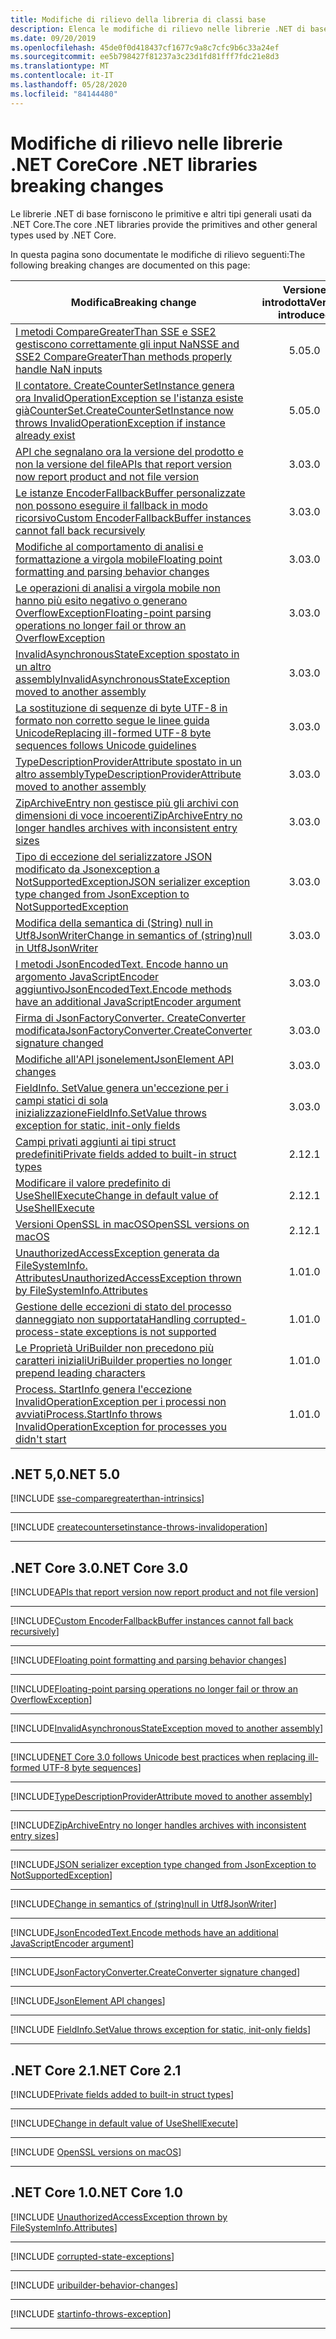 ```yaml
---
title: Modifiche di rilievo della libreria di classi base
description: Elenca le modifiche di rilievo nelle librerie .NET di base.
ms.date: 09/20/2019
ms.openlocfilehash: 45de0f0d418437cf1677c9a8c7cfc9b6c33a24ef
ms.sourcegitcommit: ee5b798427f81237a3c23d1fd81fff7fdc21e8d3
ms.translationtype: MT
ms.contentlocale: it-IT
ms.lasthandoff: 05/28/2020
ms.locfileid: "84144480"
---
```

# <a name="core-net-libraries-breaking-changes"></a><span data-ttu-id="52c73-103">Modifiche di rilievo nelle librerie .NET Core</span><span class="sxs-lookup"><span data-stu-id="52c73-103">Core .NET libraries breaking changes</span></span>

<span data-ttu-id="52c73-104">Le librerie .NET di base forniscono le primitive e altri tipi generali usati da .NET Core.</span><span class="sxs-lookup"><span data-stu-id="52c73-104">The core .NET libraries provide the primitives and other general types used by .NET Core.</span></span>

<span data-ttu-id="52c73-105">In questa pagina sono documentate le modifiche di rilievo seguenti:</span><span class="sxs-lookup"><span data-stu-id="52c73-105">The following breaking changes are documented on this page:</span></span>

| <span data-ttu-id="52c73-106">Modifica</span><span class="sxs-lookup"><span data-stu-id="52c73-106">Breaking change</span></span> | <span data-ttu-id="52c73-107">Versione introdotta</span><span class="sxs-lookup"><span data-stu-id="52c73-107">Version introduced</span></span> |
| - | :-: |
| [<span data-ttu-id="52c73-108">I metodi CompareGreaterThan SSE e SSE2 gestiscono correttamente gli input NaN</span><span class="sxs-lookup"><span data-stu-id="52c73-108">SSE and SSE2 CompareGreaterThan methods properly handle NaN inputs</span></span>](#sse-and-sse2-comparegreaterthan-methods-properly-handle-nan-inputs) | <span data-ttu-id="52c73-109">5.0</span><span class="sxs-lookup"><span data-stu-id="52c73-109">5.0</span></span> |
| [<span data-ttu-id="52c73-110">Il contatore. CreateCounterSetInstance genera ora InvalidOperationException se l'istanza esiste già</span><span class="sxs-lookup"><span data-stu-id="52c73-110">CounterSet.CreateCounterSetInstance now throws InvalidOperationException if instance already exist</span></span>](#countersetcreatecountersetinstance-now-throws-invalidoperationexception-if-instance-already-exists) | <span data-ttu-id="52c73-111">5.0</span><span class="sxs-lookup"><span data-stu-id="52c73-111">5.0</span></span> |
| [<span data-ttu-id="52c73-112">API che segnalano ora la versione del prodotto e non la versione del file</span><span class="sxs-lookup"><span data-stu-id="52c73-112">APIs that report version now report product and not file version</span></span>](#apis-that-report-version-now-report-product-and-not-file-version) | <span data-ttu-id="52c73-113">3.0</span><span class="sxs-lookup"><span data-stu-id="52c73-113">3.0</span></span> |
| [<span data-ttu-id="52c73-114">Le istanze EncoderFallbackBuffer personalizzate non possono eseguire il fallback in modo ricorsivo</span><span class="sxs-lookup"><span data-stu-id="52c73-114">Custom EncoderFallbackBuffer instances cannot fall back recursively</span></span>](#custom-encoderfallbackbuffer-instances-cannot-fall-back-recursively) | <span data-ttu-id="52c73-115">3.0</span><span class="sxs-lookup"><span data-stu-id="52c73-115">3.0</span></span> |
| [<span data-ttu-id="52c73-116">Modifiche al comportamento di analisi e formattazione a virgola mobile</span><span class="sxs-lookup"><span data-stu-id="52c73-116">Floating point formatting and parsing behavior changes</span></span>](#floating-point-formatting-and-parsing-behavior-changed) | <span data-ttu-id="52c73-117">3.0</span><span class="sxs-lookup"><span data-stu-id="52c73-117">3.0</span></span> |
| [<span data-ttu-id="52c73-118">Le operazioni di analisi a virgola mobile non hanno più esito negativo o generano OverflowException</span><span class="sxs-lookup"><span data-stu-id="52c73-118">Floating-point parsing operations no longer fail or throw an OverflowException</span></span>](#floating-point-parsing-operations-no-longer-fail-or-throw-an-overflowexception) | <span data-ttu-id="52c73-119">3.0</span><span class="sxs-lookup"><span data-stu-id="52c73-119">3.0</span></span> |
| [<span data-ttu-id="52c73-120">InvalidAsynchronousStateException spostato in un altro assembly</span><span class="sxs-lookup"><span data-stu-id="52c73-120">InvalidAsynchronousStateException moved to another assembly</span></span>](#invalidasynchronousstateexception-moved-to-another-assembly) | <span data-ttu-id="52c73-121">3.0</span><span class="sxs-lookup"><span data-stu-id="52c73-121">3.0</span></span> |
| [<span data-ttu-id="52c73-122">La sostituzione di sequenze di byte UTF-8 in formato non corretto segue le linee guida Unicode</span><span class="sxs-lookup"><span data-stu-id="52c73-122">Replacing ill-formed UTF-8 byte sequences follows Unicode guidelines</span></span>](#replacing-ill-formed-utf-8-byte-sequences-follows-unicode-guidelines) | <span data-ttu-id="52c73-123">3.0</span><span class="sxs-lookup"><span data-stu-id="52c73-123">3.0</span></span> |
| [<span data-ttu-id="52c73-124">TypeDescriptionProviderAttribute spostato in un altro assembly</span><span class="sxs-lookup"><span data-stu-id="52c73-124">TypeDescriptionProviderAttribute moved to another assembly</span></span>](#typedescriptionproviderattribute-moved-to-another-assembly) | <span data-ttu-id="52c73-125">3.0</span><span class="sxs-lookup"><span data-stu-id="52c73-125">3.0</span></span> |
| [<span data-ttu-id="52c73-126">ZipArchiveEntry non gestisce più gli archivi con dimensioni di voce incoerenti</span><span class="sxs-lookup"><span data-stu-id="52c73-126">ZipArchiveEntry no longer handles archives with inconsistent entry sizes</span></span>](#ziparchiveentry-no-longer-handles-archives-with-inconsistent-entry-sizes) | <span data-ttu-id="52c73-127">3.0</span><span class="sxs-lookup"><span data-stu-id="52c73-127">3.0</span></span> |
| [<span data-ttu-id="52c73-128">Tipo di eccezione del serializzatore JSON modificato da Jsonexception a NotSupportedException</span><span class="sxs-lookup"><span data-stu-id="52c73-128">JSON serializer exception type changed from JsonException to NotSupportedException</span></span>](#json-serializer-exception-type-changed-from-jsonexception-to-notsupportedexception) | <span data-ttu-id="52c73-129">3.0</span><span class="sxs-lookup"><span data-stu-id="52c73-129">3.0</span></span> |
| [<span data-ttu-id="52c73-130">Modifica della semantica di (String) null in Utf8JsonWriter</span><span class="sxs-lookup"><span data-stu-id="52c73-130">Change in semantics of (string)null in Utf8JsonWriter</span></span>](#change-in-semantics-of-stringnull-in-utf8jsonwriter) | <span data-ttu-id="52c73-131">3.0</span><span class="sxs-lookup"><span data-stu-id="52c73-131">3.0</span></span> |
| [<span data-ttu-id="52c73-132">I metodi JsonEncodedText. Encode hanno un argomento JavaScriptEncoder aggiuntivo</span><span class="sxs-lookup"><span data-stu-id="52c73-132">JsonEncodedText.Encode methods have an additional JavaScriptEncoder argument</span></span>](#jsonencodedtextencode-methods-have-an-additional-javascriptencoder-argument) | <span data-ttu-id="52c73-133">3.0</span><span class="sxs-lookup"><span data-stu-id="52c73-133">3.0</span></span> |
| [<span data-ttu-id="52c73-134">Firma di JsonFactoryConverter. CreateConverter modificata</span><span class="sxs-lookup"><span data-stu-id="52c73-134">JsonFactoryConverter.CreateConverter signature changed</span></span>](#jsonfactoryconvertercreateconverter-signature-changed) | <span data-ttu-id="52c73-135">3.0</span><span class="sxs-lookup"><span data-stu-id="52c73-135">3.0</span></span> |
| [<span data-ttu-id="52c73-136">Modifiche all'API jsonelement</span><span class="sxs-lookup"><span data-stu-id="52c73-136">JsonElement API changes</span></span>](#jsonelement-api-changes) | <span data-ttu-id="52c73-137">3.0</span><span class="sxs-lookup"><span data-stu-id="52c73-137">3.0</span></span> |
| [<span data-ttu-id="52c73-138">FieldInfo. SetValue genera un'eccezione per i campi statici di sola inizializzazione</span><span class="sxs-lookup"><span data-stu-id="52c73-138">FieldInfo.SetValue throws exception for static, init-only fields</span></span>](#fieldinfosetvalue-throws-exception-for-static-init-only-fields) | <span data-ttu-id="52c73-139">3.0</span><span class="sxs-lookup"><span data-stu-id="52c73-139">3.0</span></span> |
| [<span data-ttu-id="52c73-140">Campi privati aggiunti ai tipi struct predefiniti</span><span class="sxs-lookup"><span data-stu-id="52c73-140">Private fields added to built-in struct types</span></span>](#private-fields-added-to-built-in-struct-types) | <span data-ttu-id="52c73-141">2.1</span><span class="sxs-lookup"><span data-stu-id="52c73-141">2.1</span></span> |
| [<span data-ttu-id="52c73-142">Modificare il valore predefinito di UseShellExecute</span><span class="sxs-lookup"><span data-stu-id="52c73-142">Change in default value of UseShellExecute</span></span>](#change-in-default-value-of-useshellexecute) | <span data-ttu-id="52c73-143">2.1</span><span class="sxs-lookup"><span data-stu-id="52c73-143">2.1</span></span> |
| [<span data-ttu-id="52c73-144">Versioni OpenSSL in macOS</span><span class="sxs-lookup"><span data-stu-id="52c73-144">OpenSSL versions on macOS</span></span>](#openssl-versions-on-macos) | <span data-ttu-id="52c73-145">2.1</span><span class="sxs-lookup"><span data-stu-id="52c73-145">2.1</span></span> |
| [<span data-ttu-id="52c73-146">UnauthorizedAccessException generata da FileSystemInfo. Attributes</span><span class="sxs-lookup"><span data-stu-id="52c73-146">UnauthorizedAccessException thrown by FileSystemInfo.Attributes</span></span>](#unauthorizedaccessexception-thrown-by-filesysteminfoattributes) | <span data-ttu-id="52c73-147">1.0</span><span class="sxs-lookup"><span data-stu-id="52c73-147">1.0</span></span> |
| [<span data-ttu-id="52c73-148">Gestione delle eccezioni di stato del processo danneggiato non supportata</span><span class="sxs-lookup"><span data-stu-id="52c73-148">Handling corrupted-process-state exceptions is not supported</span></span>](#handling-corrupted-state-exceptions-is-not-supported) | <span data-ttu-id="52c73-149">1.0</span><span class="sxs-lookup"><span data-stu-id="52c73-149">1.0</span></span> |
| [<span data-ttu-id="52c73-150">Le Proprietà UriBuilder non precedono più caratteri iniziali</span><span class="sxs-lookup"><span data-stu-id="52c73-150">UriBuilder properties no longer prepend leading characters</span></span>](#uribuilder-properties-no-longer-prepend-leading-characters) | <span data-ttu-id="52c73-151">1.0</span><span class="sxs-lookup"><span data-stu-id="52c73-151">1.0</span></span> |
| [<span data-ttu-id="52c73-152">Process. StartInfo genera l'eccezione InvalidOperationException per i processi non avviati</span><span class="sxs-lookup"><span data-stu-id="52c73-152">Process.StartInfo throws InvalidOperationException for processes you didn't start</span></span>](#processstartinfo-throws-invalidoperationexception-for-processes-you-didnt-start) | <span data-ttu-id="52c73-153">1.0</span><span class="sxs-lookup"><span data-stu-id="52c73-153">1.0</span></span> |

## <a name="net-50"></a><span data-ttu-id="52c73-154">.NET 5,0</span><span class="sxs-lookup"><span data-stu-id="52c73-154">.NET 5.0</span></span>

[!INCLUDE [sse-comparegreaterthan-intrinsics](../../../includes/core-changes/corefx/5.0/sse-comparegreaterthan-intrinsics.md)]

***

[!INCLUDE [createcountersetinstance-throws-invalidoperation](../../../includes/core-changes/corefx/5.0/createcountersetinstance-throws-invalidoperation.md)]

***

## <a name="net-core-30"></a><span data-ttu-id="52c73-155">.NET Core 3.0</span><span class="sxs-lookup"><span data-stu-id="52c73-155">.NET Core 3.0</span></span>

[!INCLUDE[APIs that report version now report product and not file version](~/includes/core-changes/corefx/3.0/version-information-changes.md)]

***

[!INCLUDE[Custom EncoderFallbackBuffer instances cannot fall back recursively](~/includes/core-changes/corefx/3.0/custom-encoderfallbackbuffer-cannot-be-recursive.md)]

***

[!INCLUDE[Floating point formatting and parsing behavior changes](~/includes/core-changes/corefx/3.0/floating-point-changes.md)]

***

[!INCLUDE[Floating-point parsing operations no longer fail or throw an OverflowException](~/includes/core-changes/corefx/3.0/floating-point-parsing-does-not-overflow.md)]

***

[!INCLUDE[InvalidAsynchronousStateException moved to another assembly](~/includes/core-changes/corefx/3.0/move-invalidasynchronousstateexception.md)]

***

[!INCLUDE[NET Core 3.0 follows Unicode best practices when replacing ill-formed UTF-8 byte sequences](~/includes/core-changes/corefx/3.0/net-core-3-0-follows-unicode-utf8-best-practices.md)]

***

[!INCLUDE[TypeDescriptionProviderAttribute moved to another assembly](~/includes/core-changes/corefx/3.0/move-typedescriptionproviderattribute.md)]

***

[!INCLUDE[ZipArchiveEntry no longer handles archives with inconsistent entry sizes](~/includes/core-changes/corefx/3.0/ziparchiveentry-and-inconsistent-entry-sizes.md)]

***

[!INCLUDE[JSON serializer exception type changed from JsonException to NotSupportedException](~/includes/core-changes/corefx/3.0/serializer-throws-notsupportedexception.md)]

***

[!INCLUDE[Change in semantics of (string)null in Utf8JsonWriter](~/includes/core-changes/corefx/3.0/change-in-null-in-utf8jsonwriter.md)]

***

[!INCLUDE[JsonEncodedText.Encode methods have an additional JavaScriptEncoder argument](~/includes/core-changes/corefx/3.0/jsonencodedtext-encode-has-additional-argument.md)]

***

[!INCLUDE[JsonFactoryConverter.CreateConverter signature changed](~/includes/core-changes/corefx/3.0/jsonfactoryconverter-createconverter.md)]

***

[!INCLUDE[JsonElement API changes](~/includes/core-changes/corefx/3.0/jsonelement-api-changes.md)]

***

[!INCLUDE [FieldInfo.SetValue throws exception for static, init-only fields](~/includes/core-changes/corefx/3.0/fieldinfo-setvalue-exception.md)]

***

## <a name="net-core-21"></a><span data-ttu-id="52c73-156">.NET Core 2.1</span><span class="sxs-lookup"><span data-stu-id="52c73-156">.NET Core 2.1</span></span>

[!INCLUDE[Private fields added to built-in struct types](~/includes/core-changes/corefx/2.1/instantiate-struct.md)]

***

[!INCLUDE[Change in default value of UseShellExecute](~/includes/core-changes/corefx/2.1/process-start-changes.md)]

***

[!INCLUDE [OpenSSL versions on macOS](../../../includes/core-changes/corefx/openssl-dependencies-macos.md)]

***

## <a name="net-core-10"></a><span data-ttu-id="52c73-157">.NET Core 1.0</span><span class="sxs-lookup"><span data-stu-id="52c73-157">.NET Core 1.0</span></span>

[!INCLUDE [UnauthorizedAccessException thrown by FileSystemInfo.Attributes](~/includes/core-changes/corefx/1.0/filesysteminfo-attributes-exceptions.md)]

***

[!INCLUDE [corrupted-state-exceptions](~/includes/core-changes/corefx/1.0/corrupted-state-exceptions.md)]

***

[!INCLUDE [uribuilder-behavior-changes](../../../includes/core-changes/corefx/1.0/uribuilder-behavior-changes.md)]

***

[!INCLUDE [startinfo-throws-exception](../../../includes/core-changes/corefx/1.0/startinfo-throws-exception.md)]

***

